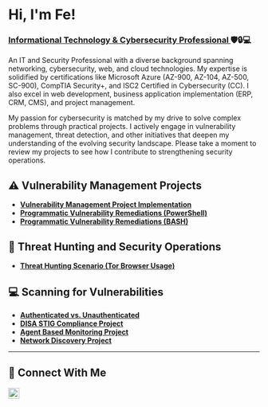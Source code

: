 <h1>Hi, I'm Fe! <br/></h1><h3><a href="https://www.linkedin.com/in/feesguerra/">Informational Technology & Cybersecurity Professional </a>  🛡️🔒💻</h3>

An IT and Security Professional with a diverse background spanning networking, cybersecurity, web, and cloud technologies. My expertise is solidified by certifications like Microsoft Azure (AZ-900, AZ-104, AZ-500, SC-900), CompTIA Security+, and ISC2 Certified in Cybersecurity (CC). I also excel in web development, business application implementation (ERP, CRM, CMS), and project management.

My passion for cybersecurity is matched by my drive to solve complex problems through practical projects. I actively engage in vulnerability management, threat detection, and other initiatives that deepen my understanding of the evolving security landscape. Please take a moment to review my projects to see how I contribute to strengthening security operations.


## ⚠️ Vulnerability Management Projects

- **[Vulnerability Management Project Implementation](https://github.com/fesguerra143/vulnerability-management-project)**
- **[Programmatic Vulnerability Remediations (PowerShell)](https://github.com/fesguerra143/programmatic-remediation-Windows10)**
- **[Programmatic Vulnerability Remediations (BASH)](hhttps://github.com/fesguerra143/programmatic-remediation-Linux)**


## 🚨 Threat Hunting and Security Operations

- **[Threat Hunting Scenario (Tor Browser Usage)](https://github.com/fesguerra143/threat-hunting-scenario-tor)**

## 💻 Scanning for Vulnerabilities

- **[Authenticated vs. Unauthenticated](https://github.com/fesguerra143/vulnerability-scan-project)**
- **[DISA STIG Compliance Project](https://github.com/fesguerra143/disa-stig-scan-template)**
- **[Agent Based Monitoring Project](https://github.com/fesguerra143/agent-based-monitoring)**
- **[Network Discovery Project](https://github.com/fesguerra143/network-discovery)**



<hr/>

## 🤳 Connect With Me


[<img align="left" alt="___________ | LinkedIn" width="22px" src="https://cdn.jsdelivr.net/npm/simple-icons@v3/icons/linkedin.svg" />][linkedin]

[linkedin]: https://linkedin.com/in/feesguerra/

<!--
<img width="35" alt="image" src="https://github.com/user-attachments/assets/2f41c7cd-5ea8-4475-b451-a37161b6c3fb"> 
<img width="35" alt="image" src="https://github.com/user-attachments/assets/77649969-9910-4994-8b96-74a116cfb2a8">
-->
